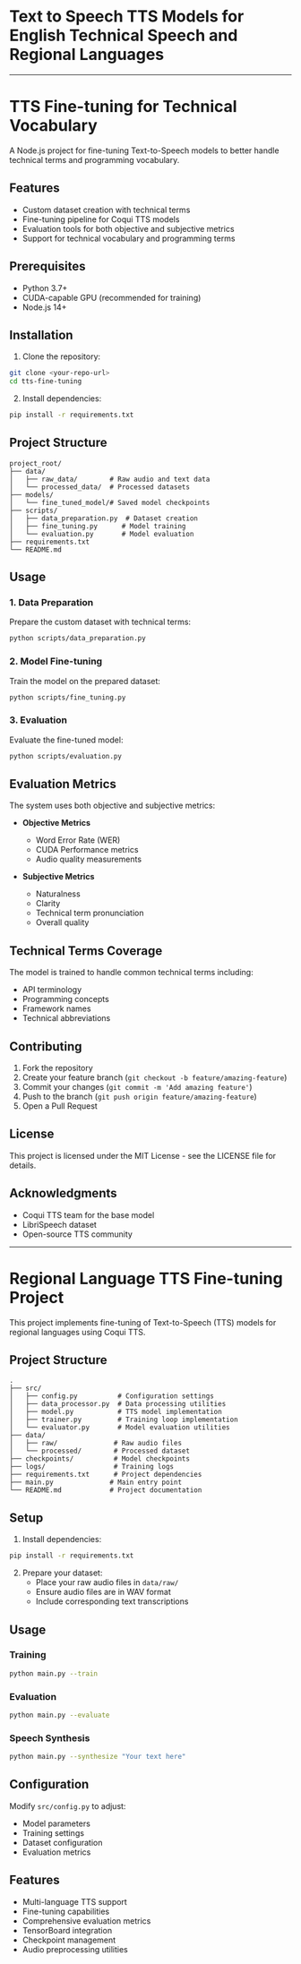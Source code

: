 # Text to Speech TTS Models for English Technical Speech and Regional Languages



------------------------------------------------------------------------------------------------------------------
# TTS Fine-tuning for Technical Vocabulary

A Node.js project for fine-tuning Text-to-Speech models to better handle technical terms and programming vocabulary.

## Features

- Custom dataset creation with technical terms
- Fine-tuning pipeline for Coqui TTS models
- Evaluation tools for both objective and subjective metrics
- Support for technical vocabulary and programming terms

## Prerequisites

- Python 3.7+
- CUDA-capable GPU (recommended for training)
- Node.js 14+

## Installation

1. Clone the repository:
```bash
git clone <your-repo-url>
cd tts-fine-tuning
```

2. Install dependencies:
```bash
pip install -r requirements.txt
```

## Project Structure

```
project_root/
├── data/
│   ├── raw_data/        # Raw audio and text data
│   └── processed_data/  # Processed datasets
├── models/
│   └── fine_tuned_model/# Saved model checkpoints
├── scripts/
│   ├── data_preparation.py  # Dataset creation
│   ├── fine_tuning.py      # Model training
│   └── evaluation.py       # Model evaluation
├── requirements.txt
└── README.md
```

## Usage

### 1. Data Preparation

Prepare the custom dataset with technical terms:

```bash
python scripts/data_preparation.py
```

### 2. Model Fine-tuning

Train the model on the prepared dataset:

```bash
python scripts/fine_tuning.py
```

### 3. Evaluation

Evaluate the fine-tuned model:

```bash
python scripts/evaluation.py
```

## Evaluation Metrics

The system uses both objective and subjective metrics:

- **Objective Metrics**
  - Word Error Rate (WER)
  - CUDA Performance metrics
  - Audio quality measurements

- **Subjective Metrics**
  - Naturalness
  - Clarity
  - Technical term pronunciation
  - Overall quality

## Technical Terms Coverage

The model is trained to handle common technical terms including:
- API terminology
- Programming concepts
- Framework names
- Technical abbreviations

## Contributing

1. Fork the repository
2. Create your feature branch (`git checkout -b feature/amazing-feature`)
3. Commit your changes (`git commit -m 'Add amazing feature'`)
4. Push to the branch (`git push origin feature/amazing-feature`)
5. Open a Pull Request

## License

This project is licensed under the MIT License - see the LICENSE file for details.

## Acknowledgments

- Coqui TTS team for the base model
- LibriSpeech dataset
- Open-source TTS community

-------------------------------------------------------------------------------------------------------------------------


# Regional Language TTS Fine-tuning Project

This project implements fine-tuning of Text-to-Speech (TTS) models for regional languages using Coqui TTS.

## Project Structure
```
.
├── src/
│   ├── config.py          # Configuration settings
│   ├── data_processor.py  # Data processing utilities
│   ├── model.py           # TTS model implementation
│   ├── trainer.py         # Training loop implementation
│   └── evaluator.py       # Model evaluation utilities
├── data/
│   ├── raw/              # Raw audio files
│   └── processed/        # Processed dataset
├── checkpoints/          # Model checkpoints
├── logs/                 # Training logs
├── requirements.txt      # Project dependencies
├── main.py              # Main entry point
└── README.md            # Project documentation
```

## Setup

1. Install dependencies:
```bash
pip install -r requirements.txt
```

2. Prepare your dataset:
   - Place your raw audio files in `data/raw/`
   - Ensure audio files are in WAV format
   - Include corresponding text transcriptions

## Usage

### Training
```bash
python main.py --train
```

### Evaluation
```bash
python main.py --evaluate
```

### Speech Synthesis
```bash
python main.py --synthesize "Your text here"
```

## Configuration

Modify `src/config.py` to adjust:
- Model parameters
- Training settings
- Dataset configuration
- Evaluation metrics

## Features

- Multi-language TTS support
- Fine-tuning capabilities
- Comprehensive evaluation metrics
- TensorBoard integration
- Checkpoint management
- Audio preprocessing utilities
